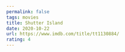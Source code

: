 ```yaml
---
permalink: false
tags: movies
title: Shutter Island
date: 2020-10-22
url: https://www.imdb.com/title/tt1130884/
rating: 4
---
```

